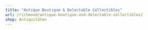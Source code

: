 ```yaml
---
title: "Antique Boutique & Delectable Collectibles"
url: /richmond/antique-boutique-und-delectable-collectibles/
shop: Antiquitäten
---
```

